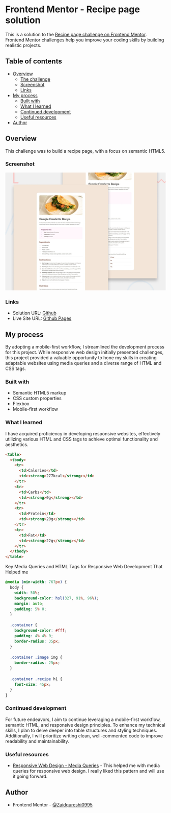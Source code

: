 # Frontend Mentor - Recipe page solution

This is a solution to the [Recipe page challenge on Frontend Mentor](https://www.frontendmentor.io/challenges/recipe-page-KiTsR8QQKm). Frontend Mentor challenges help you improve your coding skills by building realistic projects.

## Table of contents

- [Overview](#overview)
  - [The challenge](#the-challenge)
  - [Screenshot](#screenshot)
  - [Links](#links)
- [My process](#my-process)
  - [Built with](#built-with)
  - [What I learned](#what-i-learned)
  - [Continued development](#continued-development)
  - [Useful resources](#useful-resources)
- [Author](#author)

## Overview
This challenge was to build a recipe page, with a focus on semantic HTML5.

### Screenshot

![Design preview for the Recipe page coding challenge](/assets/images/site-preview.jpg)

### Links

- Solution URL: [Github](https://github.com/Zaidqureshi0995/recipe-page)
- Live Site URL: [Github Pages](https://zaidqureshi0995.github.io/recipe-page/)

## My process

By adopting a mobile-first workflow, I streamlined the development process for this project. While responsive web design initially presented challenges, this project provided a valuable opportunity to hone my skills in creating adaptable websites using media queries and a diverse range of HTML and CSS tags.

### Built with

- Semantic HTML5 markup
- CSS custom properties
- Flexbox
- Mobile-first workflow

### What I learned

I have acquired proficiency in developing responsive websites, effectively utilizing various HTML and CSS tags to achieve optimal functionality and aesthetics.

```html
<table>
  <tbody>
    <tr>
      <td>Calories</td>
      <td><strong>277kcal</strong></td>
    </tr>
    <tr>
      <td>Carbs</td>
      <td><strong>0g</strong></td>
    </tr>
    <tr>
      <td>Protein</td>
      <td><strong>20g</strong></td>
    </tr>
    <tr>
      <td>Fat</td>
      <td><strong>22g</strong></td>
    </tr>
  </tbody>
</table>
```

Key Media Queries and HTML Tags for Responsive Web Development That Helped me

```css
@media (min-width: 767px) {
  body {
    width: 50%;
    background-color: hsl(327, 91%, 96%);
    margin: auto;
    padding: 5% 0;
  }

  .container {
    background-color: #fff;
    padding: 4% 4% 0;
    border-radius: 35px;
  }

  .container .image img {
    border-radius: 25px;
  }

  .container .recipe h1 {
    font-size: 45px;
  }
}
```

### Continued development

For future endeavors, I aim to continue leveraging a mobile-first workflow, semantic HTML, and responsive design principles. To enhance my technical skills, I plan to delve deeper into table structures and styling techniques. Additionally, I will prioritize writing clean, well-commented code to improve readability and maintainability.

### Useful resources

- [Responsive Web Design - Media Queries](https://www.w3schools.com/css/css_rwd_mediaqueries.asp) - This helped me with media queries for responsive web design. I really liked this pattern and will use it going forward.

## Author

- Frontend Mentor - [@Zaidqureshi0995](https://www.frontendmentor.io/profile/Zaidqureshi0995)
